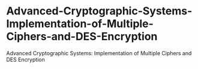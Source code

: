 # Advanced-Cryptographic-Systems-Implementation-of-Multiple-Ciphers-and-DES-Encryption
Advanced Cryptographic Systems: Implementation of Multiple Ciphers and DES Encryption
